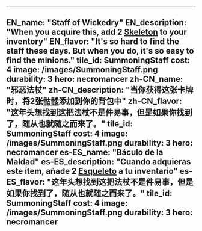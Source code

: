 ---

EN_name: "Staff of Wickedry"
EN_description: "When you acquire this, add 2 <a href = '../en/unknown_type000#MinionSkeleton'>Skeleton</a> to your inventory"
EN_flavor: "It's so hard to find the staff these days. But when you do, it's so easy to find the minions."
tile_id: SummoningStaff
cost: 4
image: /images/SummoningStaff.png
durability: 3
hero: necromancer
zh-CN_name: "邪恶法杖"
zh-CN_description: "当你获得这张卡牌时，将2张<a href = '../zh_cn/unknown_type000#MinionSkeleton'>骷髅</a>添加到你的背包中"
zh-CN_flavor: "这年头想找到这把法杖不是件易事，但是如果你找到了，随从也就随之而来了。"
tile_id: SummoningStaff
cost: 4
image: /images/SummoningStaff.png
durability: 3
hero: necromancer
es-ES_name: "Báculo de la Maldad"
es-ES_description: "Cuando adquieras este ítem, añade 2 <a href = '../es_es/unknown_type000#MinionSkeleton'>Esqueleto</a> a tu inventario"
es-ES_flavor: "这年头想找到这把法杖不是件易事，但是如果你找到了，随从也就随之而来了。"
tile_id: SummoningStaff
cost: 4
image: /images/SummoningStaff.png
durability: 3
hero: necromancer
---